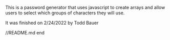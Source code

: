 This is a password generator that uses javascript to create arrays and allow users to select which groups of
characters they will use. 

It was finished on 2/24/2022 by Todd Bauer

//README.md end